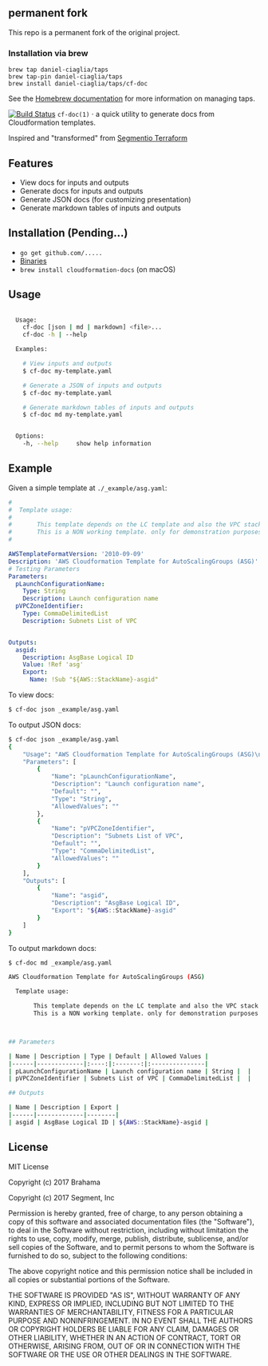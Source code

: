 ## permanent fork
This repo is a permanent fork of the original project.

### Installation via brew
```
brew tap daniel-ciaglia/taps
brew tap-pin daniel-ciaglia/taps
brew install daniel-ciaglia/taps/cf-doc
```
See the [Homebrew documentation](https://docs.brew.sh/Taps) for more information on managing taps.


[![Build Status](https://travis-ci.org/brahama/cf-doc.svg?branch=dev)](https://travis-ci.org/brahama/cf-doc)
  `cf-doc(1)` &sdot; a quick utility to generate docs from Cloudformation templates.

  Inspired and "transformed" from [Segmentio Terraform](https://github.com/segmentio/terraform-docs)  


## Features

  - View docs for inputs and outputs
  - Generate docs for inputs and outputs
  - Generate JSON docs (for customizing presentation)
  - Generate markdown tables of inputs and outputs

## Installation (Pending...)

  - `go get github.com/.....`
  - [Binaries](https://github.com/......)
  - `brew install cloudformation-docs` (on macOS)

## Usage

```bash

  Usage:
    cf-doc [json | md | markdown] <file>...
    cf-doc -h | --help

  Examples:

    # View inputs and outputs
    $ cf-doc my-template.yaml

    # Generate a JSON of inputs and outputs
    $ cf-doc my-template.yaml

    # Generate markdown tables of inputs and outputs
    $ cf-doc md my-template.yaml


  Options:
    -h, --help     show help information

```

## Example

Given a simple template at `./_example/asg.yaml`:

```yaml
#
#  Template usage:
#
#       This template depends on the LC template and also the VPC stack.
#       This is a NON working template. only for demonstration purposes for cf-doc
#

AWSTemplateFormatVersion: '2010-09-09'
Description: 'AWS Cloudformation Template for AutoScalingGroups (ASG)'
# Testing Parameters
Parameters:
  pLaunchConfigurationName:
    Type: String
    Description: Launch configuration name
  pVPCZoneIdentifier:
    Type: CommaDelimitedList
    Description: Subnets List of VPC


Outputs:
  asgid:
    Description: AsgBase Logical ID
    Value: !Ref 'asg'
    Export:
      Name: !Sub "${AWS::StackName}-asgid"


```

To view docs:

```bash
$ cf-doc json _example/asg.yaml
```

To output JSON docs:

```bash
$ cf-doc json _example/asg.yaml
{
    "Usage": "AWS Cloudformation Template for AutoScalingGroups (ASG)\n\n  Template usage:\n \n       This template depends on the LC template and also the VPC stack.\n       This is a NON working template. only for demonstration purposes for cf-doc\n\n",
    "Parameters": [
        {
            "Name": "pLaunchConfigurationName",
            "Description": "Launch configuration name",
            "Default": "",
            "Type": "String",
            "AllowedValues": ""
        },
        {
            "Name": "pVPCZoneIdentifier",
            "Description": "Subnets List of VPC",
            "Default": "",
            "Type": "CommaDelimitedList",
            "AllowedValues": ""
        }
    ],
    "Outputs": [
        {
            "Name": "asgid",
            "Description": "AsgBase Logical ID",
            "Export": "${AWS::StackName}-asgid"
        }
    ]
}
```

To output markdown docs:

```bash
$ cf-doc md _example/asg.yaml

AWS Cloudformation Template for AutoScalingGroups (ASG)

  Template usage:

       This template depends on the LC template and also the VPC stack.
       This is a NON working template. only for demonstration purposes for cf-doc



## Parameters

| Name | Description | Type | Default | Allowed Values |
|------|-------------|:----:|:-------:|:---------------|
| pLaunchConfigurationName | Launch configuration name | String |  |  |
| pVPCZoneIdentifier | Subnets List of VPC | CommaDelimitedList |  |  |

## Outputs

| Name | Description | Export |
|------|-------------|--------|
| asgid | AsgBase Logical ID | ${AWS::StackName}-asgid |

```

## License

MIT License

Copyright (c) 2017 Brahama

Copyright (c) 2017 Segment, Inc

Permission is hereby granted, free of charge, to any person obtaining a copy
of this software and associated documentation files (the "Software"), to deal
in the Software without restriction, including without limitation the rights
to use, copy, modify, merge, publish, distribute, sublicense, and/or sell
copies of the Software, and to permit persons to whom the Software is
furnished to do so, subject to the following conditions:

The above copyright notice and this permission notice shall be included in all
copies or substantial portions of the Software.

THE SOFTWARE IS PROVIDED "AS IS", WITHOUT WARRANTY OF ANY KIND, EXPRESS OR
IMPLIED, INCLUDING BUT NOT LIMITED TO THE WARRANTIES OF MERCHANTABILITY,
FITNESS FOR A PARTICULAR PURPOSE AND NONINFRINGEMENT. IN NO EVENT SHALL THE
AUTHORS OR COPYRIGHT HOLDERS BE LIABLE FOR ANY CLAIM, DAMAGES OR OTHER
LIABILITY, WHETHER IN AN ACTION OF CONTRACT, TORT OR OTHERWISE, ARISING FROM,
OUT OF OR IN CONNECTION WITH THE SOFTWARE OR THE USE OR OTHER DEALINGS IN THE
SOFTWARE.
